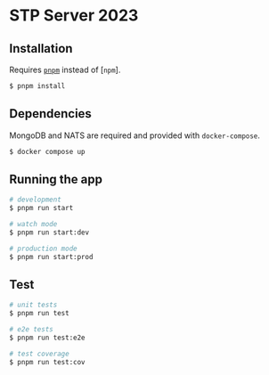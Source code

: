 # STP Server 2023

## Installation

Requires [`pnpm`](https://pnpm.js.org/) instead of [`npm`].

```bash
$ pnpm install
```

## Dependencies

MongoDB and NATS are required and provided with `docker-compose`.

```bash
$ docker compose up
```

## Running the app

```bash
# development
$ pnpm run start

# watch mode
$ pnpm run start:dev

# production mode
$ pnpm run start:prod
```

## Test

```bash
# unit tests
$ pnpm run test

# e2e tests
$ pnpm run test:e2e

# test coverage
$ pnpm run test:cov
```
